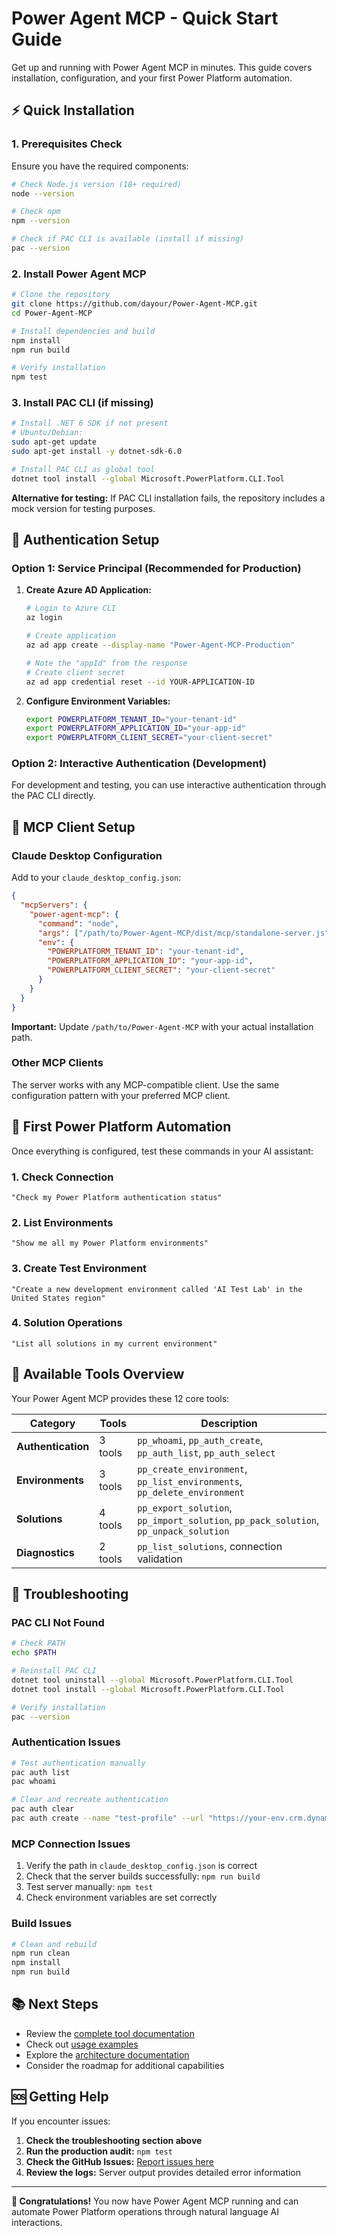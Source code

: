 # Power Agent MCP - Quick Start Guide

Get up and running with Power Agent MCP in minutes. This guide covers installation, configuration, and your first Power Platform automation.

## ⚡ Quick Installation

### 1. Prerequisites Check

Ensure you have the required components:

```bash
# Check Node.js version (18+ required)
node --version

# Check npm
npm --version

# Check if PAC CLI is available (install if missing)
pac --version
```

### 2. Install Power Agent MCP

```bash
# Clone the repository
git clone https://github.com/dayour/Power-Agent-MCP.git
cd Power-Agent-MCP

# Install dependencies and build
npm install
npm run build

# Verify installation
npm test
```

### 3. Install PAC CLI (if missing)

```bash
# Install .NET 6 SDK if not present
# Ubuntu/Debian:
sudo apt-get update
sudo apt-get install -y dotnet-sdk-6.0

# Install PAC CLI as global tool
dotnet tool install --global Microsoft.PowerPlatform.CLI.Tool
```

**Alternative for testing:** If PAC CLI installation fails, the repository includes a mock version for testing purposes.

## 🔐 Authentication Setup

### Option 1: Service Principal (Recommended for Production)

1. **Create Azure AD Application:**
   ```bash
   # Login to Azure CLI
   az login
   
   # Create application
   az ad app create --display-name "Power-Agent-MCP-Production"
   
   # Note the "appId" from the response
   # Create client secret
   az ad app credential reset --id YOUR-APPLICATION-ID
   ```

2. **Configure Environment Variables:**
   ```bash
   export POWERPLATFORM_TENANT_ID="your-tenant-id"
   export POWERPLATFORM_APPLICATION_ID="your-app-id"
   export POWERPLATFORM_CLIENT_SECRET="your-client-secret"
   ```

### Option 2: Interactive Authentication (Development)

For development and testing, you can use interactive authentication through the PAC CLI directly.

## 🤖 MCP Client Setup

### Claude Desktop Configuration

Add to your `claude_desktop_config.json`:

```json
{
  "mcpServers": {
    "power-agent-mcp": {
      "command": "node",
      "args": ["/path/to/Power-Agent-MCP/dist/mcp/standalone-server.js"],
      "env": {
        "POWERPLATFORM_TENANT_ID": "your-tenant-id",
        "POWERPLATFORM_APPLICATION_ID": "your-app-id",
        "POWERPLATFORM_CLIENT_SECRET": "your-client-secret"
      }
    }
  }
}
```

**Important:** Update `/path/to/Power-Agent-MCP` with your actual installation path.

### Other MCP Clients

The server works with any MCP-compatible client. Use the same configuration pattern with your preferred MCP client.

## 🎯 First Power Platform Automation

Once everything is configured, test these commands in your AI assistant:

### 1. Check Connection
```
"Check my Power Platform authentication status"
```

### 2. List Environments
```
"Show me all my Power Platform environments"
```

### 3. Create Test Environment
```
"Create a new development environment called 'AI Test Lab' in the United States region"
```

### 4. Solution Operations
```
"List all solutions in my current environment"
```

## 🔧 Available Tools Overview

Your Power Agent MCP provides these 12 core tools:

| Category | Tools | Description |
|----------|-------|-------------|
| **Authentication** | 3 tools | `pp_whoami`, `pp_auth_create`, `pp_auth_list`, `pp_auth_select` |
| **Environments** | 3 tools | `pp_create_environment`, `pp_list_environments`, `pp_delete_environment` |
| **Solutions** | 4 tools | `pp_export_solution`, `pp_import_solution`, `pp_pack_solution`, `pp_unpack_solution` |
| **Diagnostics** | 2 tools | `pp_list_solutions`, connection validation |

## 🚨 Troubleshooting

### PAC CLI Not Found
```bash
# Check PATH
echo $PATH

# Reinstall PAC CLI
dotnet tool uninstall --global Microsoft.PowerPlatform.CLI.Tool
dotnet tool install --global Microsoft.PowerPlatform.CLI.Tool

# Verify installation
pac --version
```

### Authentication Issues
```bash
# Test authentication manually
pac auth list
pac whoami

# Clear and recreate authentication
pac auth clear
pac auth create --name "test-profile" --url "https://your-env.crm.dynamics.com"
```

### MCP Connection Issues
1. Verify the path in `claude_desktop_config.json` is correct
2. Check that the server builds successfully: `npm run build`
3. Test server manually: `npm test`
4. Check environment variables are set correctly

### Build Issues
```bash
# Clean and rebuild
npm run clean
npm install
npm run build
```

## 📚 Next Steps

- Review the [complete tool documentation](power-mcp.md)
- Check out [usage examples](README.md#-usage-examples)
- Explore the [architecture documentation](README.md#-sdk-architecture--coverage)
- Consider the roadmap for additional capabilities

## 🆘 Getting Help

If you encounter issues:

1. **Check the troubleshooting section above**
2. **Run the production audit:** `npm test`
3. **Check the GitHub Issues:** [Report issues here](https://github.com/dayour/Power-Agent-MCP/issues)
4. **Review the logs:** Server output provides detailed error information

---

**🎉 Congratulations!** You now have Power Agent MCP running and can automate Power Platform operations through natural language AI interactions.